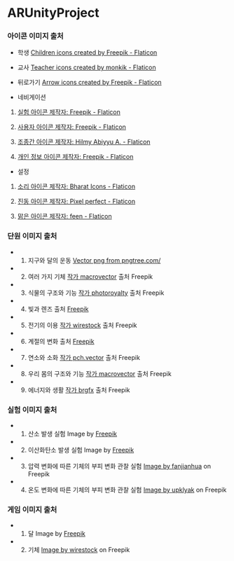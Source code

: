 # ARUnityProject


### 아이콘 이미지 출처
- 학생
<a href="https://www.flaticon.com/free-icons/children" title="children icons">Children icons created by Freepik - Flaticon</a>

- 교사
<a href="https://www.flaticon.com/free-icons/teacher" title="teacher icons">Teacher icons created by monkik - Flaticon</a>

- 뒤로가기
<a href="https://www.flaticon.com/free-icons/arrow" title="arrow icons">Arrow icons created by Freepik - Flaticon</a>

- 네비게이션
1. <a href="https://www.flaticon.com/kr/free-icons/" title="실험 아이콘">실험 아이콘  제작자: Freepik - Flaticon</a>

2. <a href="https://www.flaticon.com/kr/free-icons/" title="사용자 아이콘">사용자 아이콘  제작자: Freepik - Flaticon</a>

3. <a href="https://www.flaticon.com/kr/free-icons/" title="조종간 아이콘">조종간 아이콘  제작자: Hilmy Abiyyu A. - Flaticon</a>

4. <a href="https://www.flaticon.com/kr/free-icons/-" title="개인 정보 아이콘">개인 정보 아이콘  제작자: Freepik - Flaticon</a>

- 설정
1. <a href="https://www.flaticon.com/kr/free-icons/" title="소리 아이콘">소리 아이콘  제작자: Bharat Icons - Flaticon</a>

2. <a href="https://www.flaticon.com/kr/free-icons/" title="진동 아이콘">진동 아이콘  제작자: Pixel perfect - Flaticon</a>

3. <a href="https://www.flaticon.com/kr/free-icons/" title="맑은 아이콘">맑은 아이콘  제작자: feen - Flaticon</a>


### 단원 이미지 출처
- 1. 지구와 달의 운동
<a href='https://pngtree.com/so/Vector'>Vector png from pngtree.com/</a>

- 2. 여러 가지 기체
<a href="https://kr.freepik.com/free-vector/hot-air-balloons-background_4320751.htm#page=2&query=%EC%97%B4%EA%B8%B0%EA%B5%AC&position=44&from_view=search&track=sph#position=44&page=2&query=%EC%97%B4%EA%B8%B0%EA%B5%AC">작가 macrovector</a> 출처 Freepik

- 3. 식물의 구조와 기능
<a href="https://kr.freepik.com/free-vector/vegetable-growing-background_1140566.htm#query=%EC%96%91%ED%8C%8C%20%EB%BF%8C%EB%A6%AC&position=11&from_view=search&track=ais">작가 photoroyalty</a> 출처 Freepik

- 4. 빛과 렌즈
출처 <a href="https://kr.freepik.com/free-photo/beautiful-concept-with-prism-dispersing-the-light_9158168.htm#query=%EB%B9%9B%EA%B3%BC%20%EB%A0%8C%EC%A6%88&position=29&from_view=search&track=ais">Freepik</a>

- 5. 전기의 이용
<a href="https://kr.freepik.com/free-photo/3d-render-of-a-green-electrical-plug-isolated-on-a-socket-background-eco-energy-concept_28739651.htm#page=2&query=%EC%A0%84%EA%B8%B0&position=21&from_view=search&track=sph">작가 wirestock</a> 출처 Freepik

- 6. 계절의 변화
출처 <a href="https://kr.freepik.com/free-vector/hand-drawn-seasons-collection_18981845.htm#query=%EA%B3%84%EC%A0%88&position=0&from_view=keyword&track=sph">Freepik</a>

- 7. 연소와 소화
<a href="https://kr.freepik.com/free-vector/fireman-holding-fire-extinguisher-flat-vector-illustration-man-or-firefighter-providing-safety-preventing-fire-putting-out-flame-caution-emergency-safety-training-concept_26876926.htm#query=%EC%97%B0%EC%86%8C%EC%99%80%20%EC%86%8C%ED%99%94&position=1&from_view=search&track=ais">작가 pch.vector</a> 출처 Freepik

- 8. 우리 몸의 구조와 기능
<a href="https://kr.freepik.com/free-vector/set-of-isolated-icons-with-cartoon-style-characters-of-different-human-organs-emotions-on-blank-background-vector-illustration_31977411.htm#query=%EA%B0%84&position=1&from_view=search&track=sph">작가 macrovector</a> 출처 Freepik

- 9. 에너지와 생활
<a href="https://kr.freepik.com/free-vector/green-energy-generated-by-wind-turbine-and-solar-panel_19713191.htm#query=%ED%83%9C%EC%96%91%EA%B4%91&position=20&from_view=search&track=sph">작가 brgfx</a> 출처 Freepik


### 실험 이미지 출처
- 1. 산소 발생 실험
Image by <a href="https://www.freepik.com/free-photo/close-up-blurry-researcher-holding-glassware_11630647.htm#query=%EC%8B%A4%ED%97%98&position=0&from_view=search&track=ais">Freepik</a>

- 2. 이산화탄소 발생 실험
Image by <a href="https://www.freepik.com/free-photo/close-up-researcher-holding-glassware_11630658.htm#query=%EC%8B%A4%ED%97%98&position=1&from_view=search&track=ais">Freepik</a>

- 3. 압력 변화에 따른 기체의 부피 변화 관찰 실험
<a href="https://www.freepik.com/free-photo/steel-pipelines-cables-plant_1119702.htm#query=%EC%95%95%EB%A0%A5%20%EA%B3%B5%EA%B8%B0&position=1&from_view=search&track=ais">Image by fanjianhua</a> on Freepik

- 4. 온도 변화에 따른 기체의 부피 변화 관찰 실험
<a href="https://www.freepik.com/free-photo/3d-render-thermometer-show-hot-cold-temperature_35884337.htm#query=%EC%98%A8%EB%8F%84%20%EA%B3%B5%EA%B8%B0&position=18&from_view=search&track=ais">Image by upklyak</a> on Freepik


### 게임 이미지 출처
- 1. 달
Image by <a href="https://www.freepik.com/free-vector/phases-moon-with-stars_1082441.htm#page=2&query=%EB%8B%AC%20%EC%9C%84%EC%83%81&position=2&from_view=search&track=ais">Freepik</a>

- 2. 기체
<a href="https://www.freepik.com/free-photo/beautiful-shot-wind-turbines-cloudy-sky-eiffel-region-germany_9184578.htm#query=air&from_query=%EA%B3%B5%EA%B8%B0&position=20&from_view=search&track=sph">Image by wirestock</a> on Freepik
